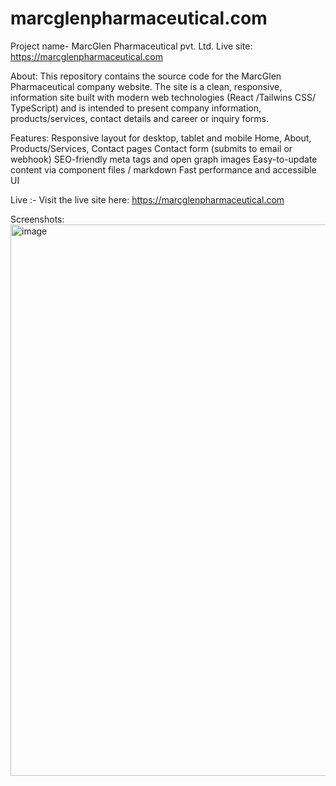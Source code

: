 # marcglenpharmaceutical.com

Project name- MarcGlen Pharmaceutical pvt. Ltd.
Live site: https://marcglenpharmaceutical.com

About:
This repository contains the source code for the MarcGlen Pharmaceutical company website. The site is a clean, responsive, information site built with modern web technologies (React /Tailwins CSS/ TypeScript) and is intended to present company information, products/services, contact details and career or inquiry forms.


Features:
Responsive layout for desktop, tablet and mobile
Home, About, Products/Services, Contact pages
Contact form (submits to email or webhook)
SEO-friendly meta tags and open graph images
Easy-to-update content via component files / markdown
Fast performance and accessible UI

Live :- Visit the live site here: https://marcglenpharmaceutical.com

Screenshots:
<img width="1898" height="882" alt="image" src="https://github.com/user-attachments/assets/a52d2443-6d20-4300-9082-b15da2743077" />
